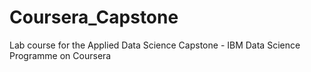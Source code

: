 # Coursera_Capstone
Lab course for the Applied Data Science Capstone - IBM Data Science Programme on Coursera
